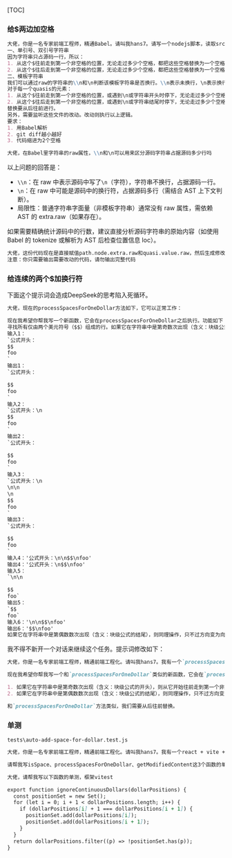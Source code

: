 [TOC]

### 给$两边加空格

```markdown
大佬，你是一名专家前端工程师，精通Babel。请叫我hans7。请写一个nodejs脚本，读取src文件夹下每一个以config.jsx结尾的文件，对每一个文件：遍历每一个字符串，若发现字符串里有一个$，则在它的前后各加一个空格。具体讨论如下：
一、单引号、双引号字符串
因为字符串只占源码一行，所以：
1. 从这个$往前走到第一个非空格的位置，无论走过多少个空格，都把这些空格替换为一个空格
2. 从这个$往后走到第一个非空格的位置，无论走过多少个空格，都把这些空格替换为一个空格
二、模板字符串
我们可以通过raw的字符串的\\n和\n判断该模板字符串是否换行。\\n表示未换行，\n表示换行。
对于每一个quasis的元素：
1. 从这个$往前走到第一个非空格的位置，或遇到\n或字符串开头时停下，无论走过多少个空格，都把这些空格替换为一个空格
2. 从这个$往后走到第一个非空格的位置，或遇到\n或字符串结尾时停下，无论走过多少个空格，都把这些空格替换为一个空格
替换要从后往前进行。
另外，需要监听这些文件的改动。改动则执行以上逻辑。
要求：
1. 用Babel解析
2. git diff越小越好
3. 代码缩进为2个空格
```

```markdown
大佬，在Babel里字符串的raw属性，\\n和\n可以用来区分源码字符串占据源码多少行吗
```

以上问题的回答是：

- `\\n`：在 raw 中表示源码中写了`\n`（字符），字符串不换行，占据源码一行。
- `\n`：在 raw 中可能是源码中的换行符，占据源码多行（需结合 AST 上下文判断）。
- 局限性：普通字符串字面量（非模板字符串）通常没有 raw 属性，需依赖 AST 的 extra.raw（如果存在）。

如果需要精确统计源码中的行数，建议直接分析源码字符串的原始内容（如使用 Babel 的 tokenize 或解析为 AST 后检查位置信息 loc）。

```markdown
大佬，这份代码现在是直接赋值path.node.extra.raw和quasi.value.raw，然后生成修改后的代码的。为了git diff最小化，请你按我的想法修改代码：在ast遍历中求出newContent和要修改的字符串的起始、结束位置，开一个数组记录它们。遍历完后从后往前遍历，进行字符串替换。不再使用generator包。
注意：你只需要输出需要改动的代码，请勿输出完整代码
```

### 给连续的两个$加换行符

下面这个提示词会造成DeepSeek的思考陷入死循环。

```markdown
大佬，现在的processSpacesForOneDollar方法如下，它可以正常工作：

现在我希望你帮我写一个新函数，它会在processSpacesForOneDollar之后执行。功能如下：
寻找所有仅由两个美元符号（$$）组成的行。如果它在字符串中是第奇数次出现（含义：块级公式的开头），则从它开始往前走到第一个非空行的位置，或到字符串开头时停下，无论走过多少个空行，都把这些空行替换为一个空行。但如果它已经是第一个非空行，则把这些空行删去。举例：
输入1：
`公式开头：
$$
foo
`
输出1：
`公式开头：

$$
foo
`
输入2：
`公式开头：\n
$$
foo
`
输出2：
`公式开头：

$$
foo
`
输入3：
`公式开头：\n
\n\n
\n
$$
foo
`
输出3：
`公式开头：

$$
foo
`
输入4：'公式开头：\n\n$$\nfoo'
输出4：'公式开头：\n$$\nfoo'
输入5：
`\n\n

$$
foo`
输出5：
`$$
foo`
输入6：'\n\n$$\nfoo'
输出6：'$$\nfoo'
如果它在字符串中是第偶数数次出现（含义：块级公式的结尾），则同理操作，只不过方向变为向后。和processSpacesForOneDollar方法类似，我们需要从后往前替换。
```

我不得不新开一个对话来继续这个任务。提示词修改如下：

```markdown
大佬，你是一名专家前端工程师，精通前端工程化。请叫我hans7。我有一个`processSpacesForOneDollar`函数，如下：

现在我希望你帮我写一个和`processSpacesForOneDollar`类似的新函数，它会在`processSpacesForOneDollar`之后执行。功能：寻找所有仅由两个美元符号（$$）组成的行。

1. 如果它在字符串中是第奇数次出现（含义：块级公式的开头），则从它开始往前走到第一个非空行的位置，或到字符串开头时停下，无论走过多少个空行，都把这些空行替换为一个空行。但如果它已经是第一个非空行，则把这些空行删去。
2. 如果它在字符串中是第偶数数次出现（含义：块级公式的结尾），则同理操作，只不过方向变为向后。

和`processSpacesForOneDollar`方法类似，我们需要从后往前替换。
```

### 单测

`tests\auto-add-space-for-dollar.test.js`

```markdown
大佬，你是一名专家前端工程师，精通前端工程化。请叫我hans7。我有一个react + vite + vitest项目，有一个用于为js代码中的每个字符串中的每个$符号前后各加一个空格的脚本，如下（src\scripts\auto-add-space-for-dollar.js）：

请帮我写isSpace、processSpacesForOneDollar、getModifiedContent这3个函数的单元测试。框架为vitest
```

```markdown
大佬，请帮我写以下函数的单测，框架vitest

export function ignoreContinuousDollars(dollarPositions) {
  const positionSet = new Set();
  for (let i = 0; i + 1 < dollarPositions.length; i++) {
    if (dollarPositions[i] + 1 === dollarPositions[i + 1]) {
      positionSet.add(dollarPositions[i]);
      positionSet.add(dollarPositions[i + 1]);
    }
  }
  return dollarPositions.filter((p) => !positionSet.has(p));
}
```
